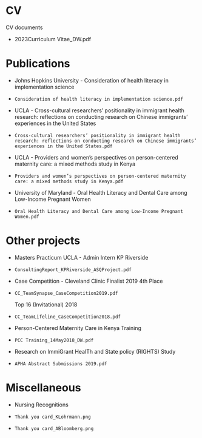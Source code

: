 # CV
CV documents
- 2023Curriculum Vitae_DW.pdf

# Publications
- Johns Hopkins University - Consideration of health literacy in implementation science 
-     Consideration of health literacy in implementation science.pdf
- UCLA - Cross-cultural researchers’ positionality in immigrant health research: reflections on conducting research on Chinese immigrants’ experiences in the United States
-     Cross-cultural researchers’ positionality in immigrant health research: reflections on conducting research on Chinese immigrants’ experiences in the United States.pdf
- UCLA - Providers and women’s perspectives on person-centered maternity care: a mixed methods study in Kenya    
-     Providers and women’s perspectives on person-centered maternity care: a mixed methods study in Kenya.pdf
- University of Maryland - Oral Health Literacy and Dental Care among Low-Income Pregnant Women
-     Oral Health Literacy and Dental Care among Low-Income Pregnant Women.pdf

# Other projects 
- Masters Practicum UCLA - Admin Intern KP Riverside
-     ConsultingReport_KPRiverside_ASQProject.pdf
 
- Case Competition - Cleveland Clinic
   Finalist 2019 4th Place
-     CC_TeamSynapse_CaseCompetition2019.pdf
   Top 16 (Invitational) 2018
-     CC_TeamLifeline_CaseCompetition2018.pdf

- Person-Centered Maternity Care in Kenya Training
-     PCC Training_14May2018_DW.pdf

- Research on ImmiGrant HealTh and State policy (RIGHTS) Study
-     APHA Abstract Submissions 2019.pdf

# Miscellaneous
- Nursing Recognitions
-     Thank you card_KLohrmann.png
-     Thank you card_ABloomberg.png

